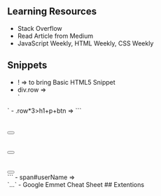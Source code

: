 ## Learning Resources
- Stack Overflow
- Read Article from Medium
- JavaScript Weekly, HTML Weekly, CSS Weekly
## Snippets
- ! => to bring Basic HTML5 Snippet
- div.row =><br> `<div class ="row">
</div>`
- .row*3>h1+p+btn => 
    ```
    <div class ="row">
        <h1></h1>
        <p></p>
        <button></button>
    </div>
    <div class ="row">
        <h1></h1>
        <p></p>
        <button></button>
    </div>
    <div class ="row">
        <h1></h1>
        <p></p>
        <button></button>
    </div>
    ```
- span#userName => <br>
`<span id="userName">...</span>`
- Google Emmet Cheat Sheet
## Extentions
